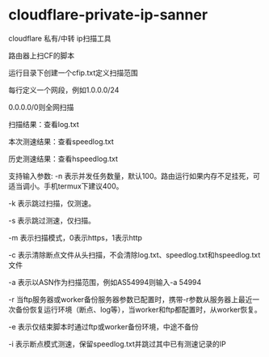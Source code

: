 # cloudflare-private-ip-sanner
cloudflare 私有/中转 ip扫描工具

路由器上扫CF的脚本

运行目录下创建一个cfip.txt定义扫描范围

每行定义一个网段，例如1.0.0.0/24

0.0.0.0/0则全网扫描

扫描结果：查看log.txt

本次测速结果：查看speedlog.txt

历史测速结果：查看hspeedlog.txt

支持输入参数:
 -n <num>表示并发任务数量，默认100。路由运行如果内存不足挂死，可适当调小。手机termux下建议400。
 
 -k 表示跳过扫描，仅测速。
 
 -s 表示跳过测速，仅扫描。
 
 -m <mode>表示扫描模式，0表示https，1表示http
 
 -c 表示清除断点文件从头扫描，不会清除log.txt、speedlog.txt和hspeedlog.txt文件
 
 -a <asn>表示以ASN作为扫描范围，例如AS54994则输入-a 54994
 
 -r 当ftp服务器或worker备份服务器参数已配置时，携带-r参数从服务器上最近一次备份恢复运行环境（断点、log等），当worker和ftp都配置时，从worker恢复。
 
 -e 表示仅结束脚本时通过ftp或worker备份环境，中途不备份
 
 -i 表示断点模式测速，保留speedlog.txt并跳过其中已有测速记录的IP
 
